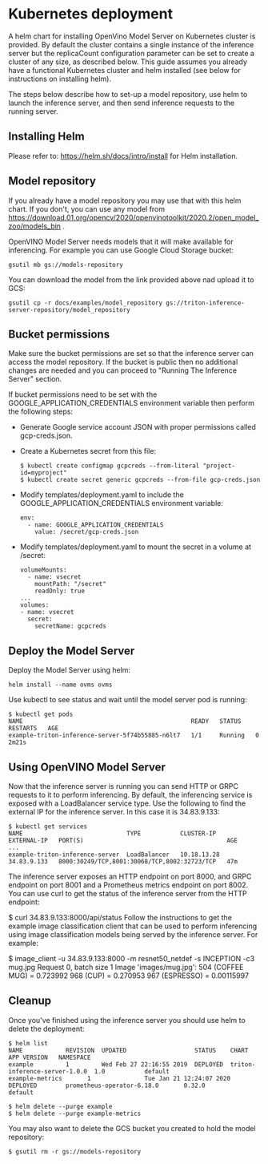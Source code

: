 # Kubernetes deployment

A helm chart for installing OpenVino Model Server on Kubernetes cluster is provided. By default the cluster contains 
a single instance of the inference server but the replicaCount configuration parameter can be set to create a cluster 
of any size, as described below. This guide assumes you already have a functional Kubernetes cluster and helm 
installed (see below for instructions on installing helm).

The steps below describe how to set-up a model repository, use helm to launch the inference server, and then send 
inference requests to the running server. 

## Installing Helm

Please refer to: https://helm.sh/docs/intro/install for Helm installation.

## Model repository

If you already have a model repository you may use that with this helm chart. If you don't, you can use any model
from https://download.01.org/opencv/2020/openvinotoolkit/2020.2/open_model_zoo/models_bin .

OpenVINO Model Server needs models that it will make available for inferencing. For example you can 
use Google Cloud Storage bucket:
```shell script
gsutil mb gs://models-repository
```

You can download the model from the link provided above nad upload it to GCS:
```shell script
gsutil cp -r docs/examples/model_repository gs://triton-inference-server-repository/model_repository
```

## Bucket permissions

Make sure the bucket permissions are set so that the inference server can access the model repository. If the bucket 
is public then no additional changes are needed and you can proceed to "Running The Inference Server" section.

If bucket permissions need to be set with the GOOGLE_APPLICATION_CREDENTIALS environment variable then perform the 
following steps:

* Generate Google service account JSON with proper permissions called gcp-creds.json.
* Create a Kubernetes secret from this file:

      $ kubectl create configmap gcpcreds --from-literal "project-id=myproject"
      $ kubectl create secret generic gcpcreds --from-file gcp-creds.json

* Modify templates/deployment.yaml to include the GOOGLE_APPLICATION_CREDENTIALS environment variable:
      
      env:
        - name: GOOGLE_APPLICATION_CREDENTIALS
          value: /secret/gcp-creds.json

* Modify templates/deployment.yaml to mount the secret in a volume at /secret:

      volumeMounts:
        - name: vsecret
          mountPath: "/secret"
          readOnly: true
      ...
      volumes:
      - name: vsecret
        secret:
          secretName: gcpcreds
          
## Deploy the Model Server

Deploy the Model Server using helm:
```shell script
helm install --name ovms ovms
```

Use kubectl to see status and wait until the model server pod is running:
```shell script
$ kubectl get pods
NAME                                               READY   STATUS    RESTARTS   AGE
example-triton-inference-server-5f74b55885-n6lt7   1/1     Running   0          2m21s
```

## Using OpenVINO Model Server

Now that the inference server is running you can send HTTP or GRPC requests to it to perform inferencing. 
By default, the inferencing service is exposed with a LoadBalancer service type. Use the following to find the 
external IP for the inference server. In this case it is 34.83.9.133:
```shell script
$ kubectl get services
NAME                             TYPE           CLUSTER-IP     EXTERNAL-IP   PORT(S)                                        AGE
...
example-triton-inference-server  LoadBalancer   10.18.13.28    34.83.9.133   8000:30249/TCP,8001:30068/TCP,8002:32723/TCP   47m
```

The inference server exposes an HTTP endpoint on port 8000, and GRPC endpoint on port 8001 and a Prometheus metrics endpoint on port 8002. You can use curl to get the status of the inference server from the HTTP endpoint:

$ curl 34.83.9.133:8000/api/status
Follow the instructions to get the example image classification client that can be used to perform inferencing using image classification models being served by the inference server. For example:

$ image_client -u 34.83.9.133:8000 -m resnet50_netdef -s INCEPTION -c3 mug.jpg
Request 0, batch size 1
Image 'images/mug.jpg':
    504 (COFFEE MUG) = 0.723992
    968 (CUP) = 0.270953
    967 (ESPRESSO) = 0.00115997





## Cleanup

Once you've finished using the inference server you should use helm to delete the deployment:
```shell script
$ helm list
NAME            REVISION  UPDATED                   STATUS    CHART                          APP VERSION   NAMESPACE
example         1         Wed Feb 27 22:16:55 2019  DEPLOYED  triton-inference-server-1.0.0  1.0           default
example-metrics       1               Tue Jan 21 12:24:07 2020        DEPLOYED        prometheus-operator-6.18.0       0.32.0          default

$ helm delete --purge example
$ helm delete --purge example-metrics
```

You may also want to delete the GCS bucket you created to hold the model repository:
```shell script
$ gsutil rm -r gs://models-repository
```